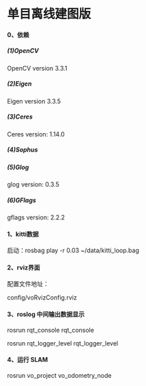 单目离线建图版
===

#### 0、依赖

##### (1)OpenCV

OpenCV version 3.3.1

##### (2)Eigen

Eigen version 3.3.5

##### (3)Ceres

Ceres version: 1.14.0

##### (4)Sophus

##### (5)Glog

glog version: 0.3.5

##### (6)GFlags

gflags version: 2.2.2


#### 1、kitti数据

启动：rosbag play -r 0.03 ~/data/kitti_loop.bag

#### 2、rviz界面

配置文件地址：

config/voRvizConfig.rviz

#### 3、roslog 中间输出数据显示

rosrun rqt_console rqt_console

rosrun rqt_logger_level rqt_logger_level

#### 4、运行 SLAM

rosrun vo_project vo_odometry_node


